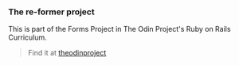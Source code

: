 ### The re-former project

This is part of the Forms Project in The Odin Project's Ruby on Rails Curriculum. 

> Find it at [theodinproject](http://www.theodinproject.com)
